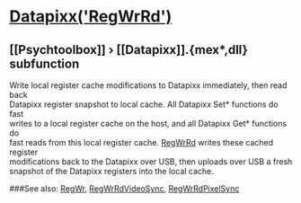 # [Datapixx('RegWrRd')](Datapixx-RegWrRd) 
## [[Psychtoolbox]] &#8250; [[Datapixx]].{mex*,dll} subfunction


Write local register cache modifications to Datapixx immediately, then read back  
Datapixx register snapshot to local cache. All Datapixx Set\* functions do fast  
writes to a local register cache on the host, and all Datapixx Get\* functions do  
fast reads from this local register cache. [RegWrRd](RegWrRd) writes these cached register  
modifications back to the Datapixx over USB, then uploads over USB a fresh  
snapshot of the Datapixx registers into the local cache.  
  


###See also:
[RegWr](Datapixx-RegWr), [RegWrRdVideoSync](Datapixx-RegWrRdVideoSync), [RegWrRdPixelSync](Datapixx-RegWrRdPixelSync)
